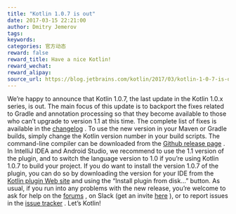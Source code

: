 ```yaml
---
title: "Kotlin 1.0.7 is out"
date: 2017-03-15 22:21:00
author: Dmitry Jemerov
tags:
keywords:
categories: 官方动态
reward: false
reward_title: Have a nice Kotlin!
reward_wechat:
reward_alipay:
source_url: https://blog.jetbrains.com/kotlin/2017/03/kotlin-1-0-7-is-out/
---
```


We’re happy to announce that Kotlin 1.0.7, the last update in the Kotlin 1.0.x series, is out. The main focus of this update is to backport the fixes related to Gradle and annotation processing so that they become available to those who can’t upgrade to version 1.1 at this time. The complete list of fixes is available in the  [changelog](https://github.com/JetBrains/kotlin/blob/1.0.7/ChangeLog.md) .
To use the new version in your Maven or Gradle builds, simply change the Kotlin version number in your build scripts. The command-line compiler can be downloaded from the  [Github release page](https://github.com/JetBrains/kotlin/releases/tag/v1.0.7) .
In IntelliJ IDEA and Android Studio, we recommend to use the 1.1 version of the plugin, and to switch the language version to 1.0 if you’re using Kotlin 1.0.7 to build your project. If you do want to install the version 1.0.7 of the plugin, you can do so by downloading the version for your IDE from the  [Kotlin plugin Web site](https://plugins.jetbrains.com/plugin/6954-kotlin)  and using the “Install plugin from disk…” button.
As usual, if you run into any problems with the new release, you’re welcome to ask for help on the  [forums](https://discuss.kotlinlang.org/) , on Slack (get an invite  [here](http://kotlinslackin.herokuapp.com/) ), or to report issues in the  [issue tracker](https://youtrack.jetbrains.com/issues/KT) .
Let’s Kotlin!
